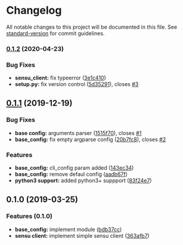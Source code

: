 # Changelog

All notable changes to this project will be documented in this file. See [standard-version](https://github.com/conventional-changelog/standard-version) for commit guidelines.

### [0.1.2](https://github.com/zombig/zstlib/compare/v0.1.1...v0.1.2) (2020-04-23)


### Bug Fixes

* **sensu_client:** fix typeerror ([3e1c410](https://github.com/zombig/zstlib/commit/3e1c410df92edd1a0bc343b9a8f94f6d7896ddf1))
* **setup.py:** fix version control ([5d35291](https://github.com/zombig/zstlib/commit/5d35291c6c8311ed7d04c6ab617c47145c5e0fa2)), closes [#3](https://github.com/zombig/zstlib/issues/3)

## [0.1.1](https://github.com/zombig/zstlib/compare/v0.1.0...v0.1.1) (2019-12-19)

### Bug Fixes

* **base config:** arguments parser
([1515f70](https://github.com/zombig/zstlib/commit/1515f70)),
closes [#1](https://github.com/zombig/zstlib/issues/1)
* **base_config:** fix empty argparse config
([20b7fc8](https://github.com/zombig/zstlib/commit/20b7fc8)),
closes [#2](https://github.com/zombig/zstlib/issues/2)

### Features

* **base_config:** cli_config param added ([143ec34](https://github.com/zombig/zstlib/commit/143ec34))
* **base_config:** remove defaul config ([aadb67f](https://github.com/zombig/zstlib/commit/aadb67f))
* **python3 support:** added python3+ suppport ([83f24e7](https://github.com/zombig/zstlib/commit/83f24e7))

## 0.1.0 (2019-03-25)

### Features (0.1.0)

* **base_config:** implement module ([bdb37cc](https://github.com/zombig/zstlib/commit/bdb37cc))
* **sensu client:** implement simple sensu client ([363afb7](https://github.com/zombig/zstlib/commit/363afb7))
